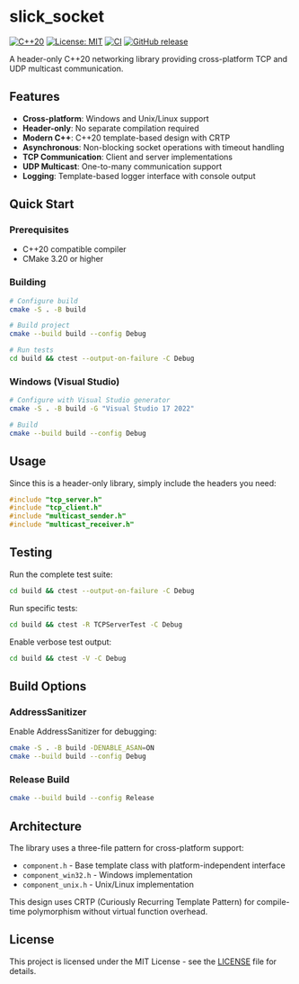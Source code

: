 # slick_socket

[![C++20](https://img.shields.io/badge/C%2B%2B-20-blue.svg)](https://en.cppreference.com/w/cpp/20)
[![License: MIT](https://img.shields.io/badge/License-MIT-yellow.svg)](https://opensource.org/licenses/MIT)
[![CI](https://github.com/SlickQuant/slick_socket/actions/workflows/ci.yml/badge.svg)](https://github.com/SlickQuant/slick_socket/actions/workflows/ci.yml)
[![GitHub release](https://img.shields.io/github/v/release/SlickQuant/slick_socket)](https://github.com/SlickQuant/slick_socket/releases)

A header-only C++20 networking library providing cross-platform TCP and UDP multicast communication.

## Features

- **Cross-platform**: Windows and Unix/Linux support
- **Header-only**: No separate compilation required
- **Modern C++**: C++20 template-based design with CRTP
- **Asynchronous**: Non-blocking socket operations with timeout handling
- **TCP Communication**: Client and server implementations
- **UDP Multicast**: One-to-many communication support
- **Logging**: Template-based logger interface with console output

## Quick Start

### Prerequisites

- C++20 compatible compiler
- CMake 3.20 or higher

### Building

```bash
# Configure build
cmake -S . -B build

# Build project
cmake --build build --config Debug

# Run tests
cd build && ctest --output-on-failure -C Debug
```

### Windows (Visual Studio)

```bash
# Configure with Visual Studio generator
cmake -S . -B build -G "Visual Studio 17 2022"

# Build
cmake --build build --config Debug
```

## Usage

Since this is a header-only library, simply include the headers you need:

```cpp
#include "tcp_server.h"
#include "tcp_client.h" 
#include "multicast_sender.h"
#include "multicast_receiver.h"
```

## Testing

Run the complete test suite:

```bash
cd build && ctest --output-on-failure -C Debug
```

Run specific tests:

```bash
cd build && ctest -R TCPServerTest -C Debug
```

Enable verbose test output:

```bash
cd build && ctest -V -C Debug
```

## Build Options

### AddressSanitizer

Enable AddressSanitizer for debugging:

```bash
cmake -S . -B build -DENABLE_ASAN=ON
cmake --build build --config Debug
```

### Release Build

```bash
cmake --build build --config Release
```

## Architecture

The library uses a three-file pattern for cross-platform support:

- `component.h` - Base template class with platform-independent interface
- `component_win32.h` - Windows implementation
- `component_unix.h` - Unix/Linux implementation

This design uses CRTP (Curiously Recurring Template Pattern) for compile-time polymorphism without virtual function overhead.

## License

This project is licensed under the MIT License - see the [LICENSE](LICENSE) file for details.